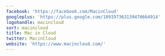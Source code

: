 ```yaml
---
facebook: 'https://facebook.com/MacinCloud'
googleplus: 'https://plus.google.com/109197363139470664914'
logohandle: macincloud
sort: macincloud
title: Mac in Cloud
twitter: MacinCloud
website: 'https://www.macincloud.com/'
---
```

